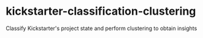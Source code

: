 # kickstarter-classification-clustering
Classify Kickstarter's project state and perform clustering to obtain insights
